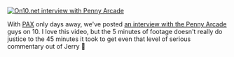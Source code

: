 [![On10.net interview with Penny Arcade](http://download.microsoft.com/download/a/c/0/ac03b515-a6db-4712-9fcb-cd41b3d7fd0e/PennyArcade_small_on10.jpg)](http://www.on10.net/Blogs/TheShow/5132/)

With [PAX](http://www.pennyarcadeexpo.com) only days away, we've posted [an interview with the Penny Arcade](http://www.on10.net/Blogs/TheShow/5132/) guys on 10. I love this video, but the 5 minutes of footage doesn't really do justice to the 45 minutes it took to get even that level of serious commentary out of Jerry 🙂